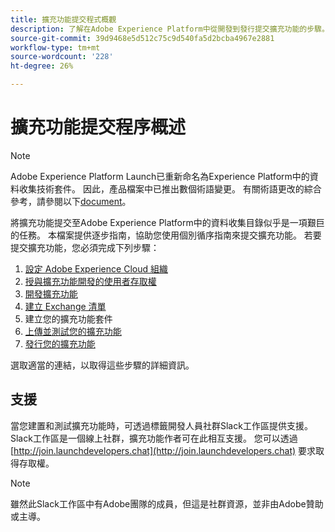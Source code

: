 ```yaml
---
title: 擴充功能提交程式概觀
description: 了解在Adobe Experience Platform中從開發到發行提交擴充功能的步驟。
source-git-commit: 39d9468e5d512c75c9d540fa5d2bcba4967e2881
workflow-type: tm+mt
source-wordcount: '228'
ht-degree: 26%

---
```


# 擴充功能提交程序概述

>[!NOTE]
>
>Adobe Experience Platform Launch已重新命名為Experience Platform中的資料收集技術套件。 因此，產品檔案中已推出數個術語變更。 有關術語更改的綜合參考，請參閱以下[document](../../term-updates.md)。

將擴充功能提交至Adobe Experience Platform中的資料收集目錄似乎是一項艱巨的任務。 本檔案提供逐步指南，協助您使用個別循序指南來提交擴充功能。 若要提交擴充功能，您必須完成下列步驟：

1. [設定 Adobe Experience Cloud 組織](./setup.md)
1. [授與擴充功能開發的使用者存取權](./access.md)
1. [開發擴充功能](./develop.md)
1. [建立 Exchange 清單](./create-listing.md)
1. 建立您的擴充功能套件
1. [上傳並測試您的擴充功能](./upload-and-test.md)
1. [發行您的擴充功能](./release.md)

選取適當的連結，以取得這些步驟的詳細資訊。

## 支援

當您建置和測試擴充功能時，可透過標籤開發人員社群Slack工作區提供支援。 Slack工作區是一個線上社群，擴充功能作者可在此相互支援。 您可以透過 [http://join.launchdevelopers.chat](http://join.launchdevelopers.chat) 要求取得存取權。

>[!NOTE]
>
>雖然此Slack工作區中有Adobe團隊的成員，但這是社群資源，並非由Adobe贊助或主導。
